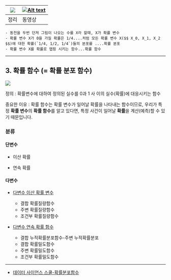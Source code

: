 |![](https://i.imgur.com/pkyG0xQ.png)|[![Alt text](https://img.youtube.com/vi/JjX4EPhfUps/0.jpg)](https://www.youtube.com/watch?v=JjX4EPhfUps)|
|-|-|
|정리|동영상|


    - 동전을 두번 던져 그림이 나오는 수를 X라 할때, X가 확률 변수 
    - 확률 변수 X가 0을 가질 확률은 1/4....처럼 모든 확률 변수 X($$ X_0, X_1, X_2 $$)에 대한 확률(`1/4, 1/2, 1/4`)들의 분포를 ....확률 분포 
    - 확률 변수 X를 확률로 맵핑 시키는 함수...확률 함수 


---


## 3. 확률 함수 (= 확률 분포 함수)

![](https://i.imgur.com/7qAV4Wh.png)

정의 : 확률변수에 대하여 정의된 실수를 0과 1 사 이의 실수(확률)에 대응시키는 함수

중요한 이유 : 확률 함수는 확률 변수가 일어날 확률을 나타내는 함수이므로, 우리가 특정 **확률 변수**의 **확률 함수**를 알고 있다면, 특정 사건이 일어날 **확률**을 계산(예측)할 수 있기 때문입니다.


### 분류 

#### 단변수 
- 이산 확률

- 연속 확률 

#### 다변수 
- [다변수 이산 확률 변수](https://datascienceschool.net/view-notebook/e5c379559a4a4fe9a9d8eeace69da425/)
    - 결합 확률질량함수
    - 주변 확률질량함수
    - 조건부 확률질량함수

- [다변수 연속 확률 함수](https://datascienceschool.net/view-notebook/e08074f293144eeca9cc7251b5d5666c/)
    - 결합 누적확률분포함수-주변 누적확률분포
    - 결합 확률밀도함수
    - 주변 확률밀도함수
    - 조건부 확률밀도함수

---

- [데이터 사이언스 스쿨-확률분포함수](https://datascienceschool.net/view-notebook/c46ce2d2a60d48edbc7c3e6e71394c26/)